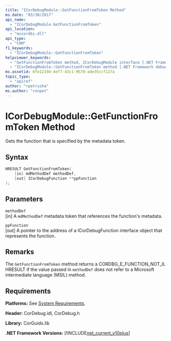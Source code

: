 ```yaml
---
title: "ICorDebugModule::GetFunctionFromToken Method"
ms.date: "03/30/2017"
api_name: 
  - "ICorDebugModule.GetFunctionFromToken"
api_location: 
  - "mscordbi.dll"
api_type: 
  - "COM"
f1_keywords: 
  - "ICorDebugModule::GetFunctionFromToken"
helpviewer_keywords: 
  - "GetFunctionFromToken method, ICorDebugModule interface [.NET Framework debugging]"
  - "ICorDebugModule::GetFunctionFromToken method [.NET Framework debugging]"
ms.assetid: 6fe12194-4ef7-43c1-9570-ade35ccf127a
topic_type: 
  - "apiref"
author: "rpetrusha"
ms.author: "ronpet"
---
```

# ICorDebugModule::GetFunctionFromToken Method
Gets the function that is specified by the metadata token.  
  
## Syntax  
  
```cpp  
HRESULT GetFunctionFromToken(  
    [in] mdMethodDef methodDef,  
    [out] ICorDebugFunction **ppFunction  
);  
```  
  
## Parameters  
 `methodDef`  
 [in] A `mdMethodDef` metadata token that references the function's metadata.  
  
 `ppFunction`  
 [out] A pointer to the address of a ICorDebugFunction interface object that represents the function.  
  
## Remarks  
 The `GetFunctionFromToken` method returns a CORDBG_E_FUNCTION_NOT_IL HRESULT if the value passed in `methodDef` does not refer to a Microsoft intermediate language (MSIL) method.  
  
## Requirements  
 **Platforms:** See [System Requirements](../../../../docs/framework/get-started/system-requirements.md).  
  
 **Header:** CorDebug.idl, CorDebug.h  
  
 **Library:** CorGuids.lib  
  
 **.NET Framework Versions:** [!INCLUDE[net_current_v10plus](../../../../includes/net-current-v10plus-md.md)]
